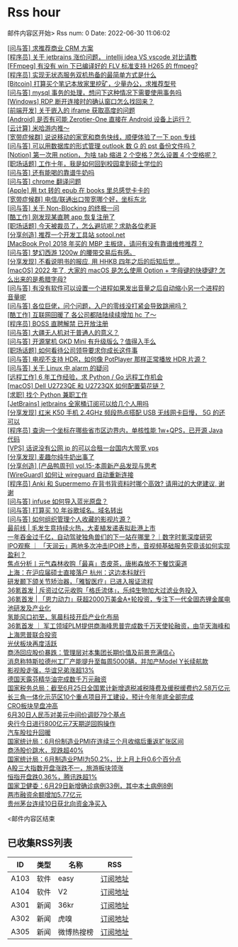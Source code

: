 # Rss hour

邮件内容区开始>
Rss num: 0  Date: 2022-06-30 11:06:02 <br/>

<a href='https://www.v2ex.com/t/863140#reply0'>[问与答] 求推荐商业 CRM 方案</a><br/>
<a href='https://www.v2ex.com/t/863139#reply0'>[程序员] 关于 jetbrains 涨价问题， intellij idea VS vscode 对比请教</a><br/>
<a href='https://www.v2ex.com/t/863138#reply0'>[FFmpeg] 有没有 win 下已编译好的 FLV 标准支持 H265 的 ffmpeg?</a><br/>
<a href='https://www.v2ex.com/t/863137#reply0'>[程序员] 实现无状态服务双机热备的最简单方式是什么</a><br/>
<a href='https://www.v2ex.com/t/863136#reply0'>[Bitcoin] 打算买个笔记本放家里挖矿，少量办公，求推荐型号</a><br/>
<a href='https://www.v2ex.com/t/863134#reply1'>[问与答] mysql 事务的处理，想问下这种情况下需要使用事务吗</a><br/>
<a href='https://www.v2ex.com/t/863133#reply0'>[Windows] RDP 断开连接时的确认窗口怎么找回来？</a><br/>
<a href='https://www.v2ex.com/t/863132#reply0'>[前端开发] 关于嵌入的 iframe 获取高度的问题</a><br/>
<a href='https://www.v2ex.com/t/863131#reply0'>[Android] 是否有可能 Zerotier-One 直接在 Android 设备上运行？</a><br/>
<a href='https://www.v2ex.com/t/863128#reply0'>[云计算] 米哈游内推～</a><br/>
<a href='https://www.v2ex.com/t/863127#reply2'>[宽带症候群] 说说移动的家宽和商务快线，顺便体验了一下 pon 专线</a><br/>
<a href='https://www.v2ex.com/t/863125#reply0'>[问与答] 可以用数据库的形式管理 outlook 数 G 的 pst 备份文件吗？</a><br/>
<a href='https://www.v2ex.com/t/863124#reply0'>[Notion] 第一次用 notion，为啥 tab 缩进 2 个空格？怎么设置 4 个空格呢？</a><br/>
<a href='https://www.v2ex.com/t/863123#reply1'>[职场话题] 工作十年，我是如何回到校园拿到硕士学位的</a><br/>
<a href='https://www.v2ex.com/t/863122#reply5'>[问与答] 还有能喝的靠谱牛奶吗</a><br/>
<a href='https://www.v2ex.com/t/863121#reply6'>[问与答] chrome 翻译问题</a><br/>
<a href='https://www.v2ex.com/t/863119#reply0'>[Apple] 用 txt 转的 epub 在 books 里总感觉卡卡的</a><br/>
<a href='https://www.v2ex.com/t/863118#reply2'>[宽带症候群] 电信/联通出口带宽哪个好，坐标东北</a><br/>
<a href='https://www.v2ex.com/t/863117#reply3'>[问与答] 关于 Non-Blocking 的终极一问</a><br/>
<a href='https://www.v2ex.com/t/863116#reply7'>[酷工作] 刚发现某直聘 app 恢复注册了</a><br/>
<a href='https://www.v2ex.com/t/863115#reply7'>[职场话题] 今天被裁员了，怎么避坑呢？求助各位老哥</a><br/>
<a href='https://www.v2ex.com/t/863113#reply6'>[分享创造] 推荐一个开发工具站 sotool.net</a><br/>
<a href='https://www.v2ex.com/t/863112#reply2'>[MacBook Pro] 2018 年买的 MBP 主板烧，请问有没有靠谱维修推荐？</a><br/>
<a href='https://www.v2ex.com/t/863111#reply33'>[问与答] 梦幻西游 1200w 的腰带交易后有感。</a><br/>
<a href='https://www.v2ex.com/t/863110#reply9'>[分享发现] 不看说明书的报应, 用 HHKB 四年之后的后知后觉...</a><br/>
<a href='https://www.v2ex.com/t/863109#reply5'>[macOS] 2022 年了, 大家的 macOS 是怎么使用 Option + 字母键的快捷键? 怎么出来的是希腊字母?</a><br/>
<a href='https://www.v2ex.com/t/863108#reply1'>[问与答] 有没有软件可以设置一个进程如果发出音量之后自动缩小另一个进程的音量呢</a><br/>
<a href='https://www.v2ex.com/t/863107#reply5'>[问与答] 各位巨佬，问个问题，入户的零线没打紧会导致跳闸吗？</a><br/>
<a href='https://www.v2ex.com/t/863106#reply3'>[酷工作] 互联网回暖了 各公司都陆陆续续增加 hc 了～</a><br/>
<a href='https://www.v2ex.com/t/863105#reply14'>[程序员] BOSS 直聘解禁 已开放注册</a><br/>
<a href='https://www.v2ex.com/t/863103#reply30'>[问与答] 大疆无人机对于普通人的意义？</a><br/>
<a href='https://www.v2ex.com/t/863102#reply2'>[问与答] 开源掌机 GKD Mini 有升级版么？值得入手么</a><br/>
<a href='https://www.v2ex.com/t/863101#reply27'>[职场话题] 如何看待公司领导要求你成长这件事</a><br/>
<a href='https://www.v2ex.com/t/863100#reply0'>[问与答] 电视不支持 HDR，如何像 PotPlayer 那样正常播放 HDR 片源？</a><br/>
<a href='https://www.v2ex.com/t/863099#reply1'>[问与答] 关于 Linux 中 alarm 的疑问</a><br/>
<a href='https://www.v2ex.com/t/863098#reply0'>[远程工作] 6 年工作经验，求 Python / Go 远程工作机会</a><br/>
<a href='https://www.v2ex.com/t/863097#reply2'>[macOS] Dell U2723QE 和 U2723QX 如何配置菊花链？</a><br/>
<a href='https://www.v2ex.com/t/863096#reply0'>[求职] 找个 Python 兼职工作</a><br/>
<a href='https://www.v2ex.com/t/863094#reply8'>[JetBrains] jetbrains 全家桶订阅可以给几个人用吗</a><br/>
<a href='https://www.v2ex.com/t/863093#reply4'>[分享发现] 红米 K50 手机 2.4GHz 频段热点搭配 USB 无线网卡巨慢， 5G 的还可以</a><br/>
<a href='https://www.v2ex.com/t/863092#reply4'>[程序员] 查询一个坐标在哪些省市区边界内，单核性能 1w+QPS，已开源 Java 代码</a><br/>
<a href='https://www.v2ex.com/t/863090#reply9'>[VPS] 话说没有公网 ip 的可以合租一台国内大带宽 vps</a><br/>
<a href='https://www.v2ex.com/t/863089#reply45'>[分享发现] 麦趣尔纯牛奶出事了</a><br/>
<a href='https://www.v2ex.com/t/863088#reply4'>[分享创造] [产品鸭周刊] vol.15-本周新产品发现与思考</a><br/>
<a href='https://www.v2ex.com/t/863087#reply12'>[WireGuard] 如何让 wireguard 自动重新连接</a><br/>
<a href='https://www.v2ex.com/t/863086#reply11'>[程序员] Anki 和 Supermemo 在背书背资料时哪个高效? 请用过的大佬建议, 谢谢</a><br/>
<a href='https://www.v2ex.com/t/863085#reply2'>[问与答] infuse 如何导入蓝光原盘？</a><br/>
<a href='https://www.v2ex.com/t/863084#reply4'>[问与答] 打算买 10 年谷歌域名。域名转出</a><br/>
<a href='https://www.v2ex.com/t/863082#reply10'>[问与答] 如何组织管理个人收藏的影视片源？</a><br/>
<a href='https://36kr.com/p/1806874089784325'>最前线 | 毛发生意持续火热，大麦植发递表拟赴港上市</a><br/>
<a href='https://36kr.com/p/1804306082628615'>一年吞金过千亿，自动驾驶独角兽们的下一站在哪里？｜数字时氪深度研究</a><br/>
<a href='https://36kr.com/p/1806013684090118'>IPO观察 ｜ 「天润云」两地多次冲击IPO终上市，音视频基础服务究竟该如何实现盈利？</a><br/>
<a href='https://36kr.com/p/1805704320058368'>焦点分析丨元气森林收购「最喜」杏皮茶，唐彬森放不下餐饮渠道</a><br/>
<a href='https://36kr.com/p/1806785557955849'>上海：在沪应届硕士直接落户 杭州：这边本科就行</a><br/>
<a href='https://36kr.com/p/1802894166279424'>研发颞下颌关节矫治器，「雅智医疗」已进入报证流程</a><br/>
<a href='https://36kr.com/p/1806051240018951'>36氪首发 | 斥资过亿元收购「格氏流体」，乐纯生物加大过滤业务投入</a><br/>
<a href='https://36kr.com/p/1805672738112772'>36氪首发 | 「恩力动力」获超2000万美金A+轮投资，专注下一代全固态锂金属电池研发及产业化</a><br/>
<a href='https://36kr.com/p/1806172026848515'>氢能风口初至，氢晨科技开启产业化布局</a><br/>
<a href='https://36kr.com/p/1805939747226625'>36氪首发 ｜ 军工领域PLM提供商海峰思普完成数千万天使轮融资，由华天海峰和上海思普联合投资</a><br/>
<a href='https://36kr.com/newsflashes/1806911932023814'>光伏板块再度活跃</a><br/>
<a href='https://36kr.com/newsflashes/1806909215065352'>商汤回应股价暴跌：管理层对本集团长期价值及前景充满信心</a><br/>
<a href='https://36kr.com/newsflashes/1806906658997251'>消息称特斯拉德州工厂产能提升至每周5000辆，并加产Model Y长续航款</a><br/>
<a href='https://36kr.com/newsflashes/1806886050792704'>影视股走强，华谊兄弟涨超13%</a><br/>
<a href='https://36kr.com/newsflashes/1806130338710788'>德国天露芬精华油完成数千万元融资</a><br/>
<a href='https://36kr.com/newsflashes/1806866563892225'>国家税务总局：截至6月25日全国累计新增退税减税降费及缓税缓费约2.58万亿元</a><br/>
<a href='https://36kr.com/newsflashes/1806865787405315'>长三角一体化示范区10个重点项目开工建设，预计今年年底全部完成</a><br/>
<a href='https://36kr.com/newsflashes/1806861535102212'>CRO板块早盘冲高</a><br/>
<a href='https://36kr.com/newsflashes/1806859198825730'>6月30日人民币对美元中间价调贬79个基点</a><br/>
<a href='https://36kr.com/newsflashes/1806858735961350'>央行今日进行800亿元7天期逆回购操作</a><br/>
<a href='https://36kr.com/newsflashes/1806856767882498'>汽车股拉升回暖</a><br/>
<a href='https://36kr.com/newsflashes/1806855082624262'>国家统计局：6月份制造业PMI在连续三个月收缩后重返扩张区间</a><br/>
<a href='https://36kr.com/newsflashes/1806845868262656'>商汤股价跳水，现跌超40%</a><br/>
<a href='https://36kr.com/newsflashes/1806840840176904'>国家统计局：6月制造业PMI为50.2%，比上月上升0.6个百分点</a><br/>
<a href='https://36kr.com/newsflashes/1806837482734601'>A股三大指数开盘涨跌不一，旅游板块领涨</a><br/>
<a href='https://36kr.com/newsflashes/1806830683899145'>恒指开盘跌0.36%，腾讯跌超1%</a><br/>
<a href='https://36kr.com/newsflashes/1806827044668681'>国家卫健委：6月29日新增确诊病例33例，其中本土病例8例</a><br/>
<a href='https://36kr.com/newsflashes/1806824705246473'>两市融资余额增加5.77亿元</a><br/>
<a href='https://36kr.com/newsflashes/1806823806977284'>贵州茅台连续10日获北向资金净买入</a><br/>


<邮件内容区结束

## 已收集RSS列表

| ID | 类型 | 名称  | RSS  |
| -- | -- | -- | -- | 
| A103  | 软件 | easy | [订阅地址](http://rsshub.v2fy.com:1200/weibo/user/1088413295) |
| A104  | 软件 | V2  | [订阅地址](http://www.v2ex.com/index.xml) |
| A301  | 新闻 | 36kr | [订阅地址](https://www.36kr.com/feed) |
| A302  | 新闻 | 虎嗅 | [订阅地址](https://www.huxiu.com/rss/0.xml) |
| A305  | 新闻 | 微博热搜榜 | [订阅地址](https://rsshub.app/weibo/search/hot) |

